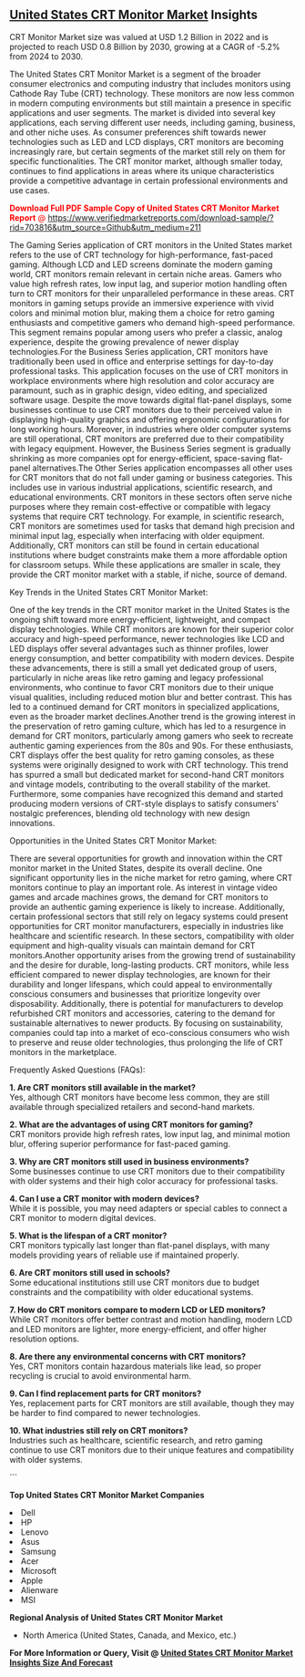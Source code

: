 <h2><a href="https://www.verifiedmarketreports.com/download-sample/?rid=703816&amp;utm_source=Github&amp;utm_medium=211" target="_blank">United States CRT Monitor Market</a> Insights</h2><p>CRT Monitor Market size was valued at USD 1.2 Billion in 2022 and is projected to reach USD 0.8 Billion by 2030, growing at a CAGR of -5.2% from 2024 to 2030.</p><p><p>The United States CRT Monitor Market is a segment of the broader consumer electronics and computing industry that includes monitors using Cathode Ray Tube (CRT) technology. These monitors are now less common in modern computing environments but still maintain a presence in specific applications and user segments. The market is divided into several key applications, each serving different user needs, including gaming, business, and other niche uses. As consumer preferences shift towards newer technologies such as LED and LCD displays, CRT monitors are becoming increasingly rare, but certain segments of the market still rely on them for specific functionalities. The CRT monitor market, although smaller today, continues to find applications in areas where its unique characteristics provide a competitive advantage in certain professional environments and use cases.<p><span class=""><span style="color: #ff0000;"><strong>Download Full PDF Sample Copy of United States CRT Monitor Market Report</strong> @ </span><a href="https://www.verifiedmarketreports.com/download-sample/?rid=703816&amp;utm_source=Github&amp;utm_medium=211" target="_blank">https://www.verifiedmarketreports.com/download-sample/?rid=703816&amp;utm_source=Github&amp;utm_medium=211</a></span></p></p><p>The Gaming Series application of CRT monitors in the United States market refers to the use of CRT technology for high-performance, fast-paced gaming. Although LCD and LED screens dominate the modern gaming world, CRT monitors remain relevant in certain niche areas. Gamers who value high refresh rates, low input lag, and superior motion handling often turn to CRT monitors for their unparalleled performance in these areas. CRT monitors in gaming setups provide an immersive experience with vivid colors and minimal motion blur, making them a choice for retro gaming enthusiasts and competitive gamers who demand high-speed performance. This segment remains popular among users who prefer a classic, analog experience, despite the growing prevalence of newer display technologies.For the Business Series application, CRT monitors have traditionally been used in office and enterprise settings for day-to-day professional tasks. This application focuses on the use of CRT monitors in workplace environments where high resolution and color accuracy are paramount, such as in graphic design, video editing, and specialized software usage. Despite the move towards digital flat-panel displays, some businesses continue to use CRT monitors due to their perceived value in displaying high-quality graphics and offering ergonomic configurations for long working hours. Moreover, in industries where older computer systems are still operational, CRT monitors are preferred due to their compatibility with legacy equipment. However, the Business Series segment is gradually shrinking as more companies opt for energy-efficient, space-saving flat-panel alternatives.The Other Series application encompasses all other uses for CRT monitors that do not fall under gaming or business categories. This includes use in various industrial applications, scientific research, and educational environments. CRT monitors in these sectors often serve niche purposes where they remain cost-effective or compatible with legacy systems that require CRT technology. For example, in scientific research, CRT monitors are sometimes used for tasks that demand high precision and minimal input lag, especially when interfacing with older equipment. Additionally, CRT monitors can still be found in certain educational institutions where budget constraints make them a more affordable option for classroom setups. While these applications are smaller in scale, they provide the CRT monitor market with a stable, if niche, source of demand.<p>Key Trends in the United States CRT Monitor Market:</p><p>One of the key trends in the CRT monitor market in the United States is the ongoing shift toward more energy-efficient, lightweight, and compact display technologies. While CRT monitors are known for their superior color accuracy and high-speed performance, newer technologies like LCD and LED displays offer several advantages such as thinner profiles, lower energy consumption, and better compatibility with modern devices. Despite these advancements, there is still a small yet dedicated group of users, particularly in niche areas like retro gaming and legacy professional environments, who continue to favor CRT monitors due to their unique visual qualities, including reduced motion blur and better contrast. This has led to a continued demand for CRT monitors in specialized applications, even as the broader market declines.Another trend is the growing interest in the preservation of retro gaming culture, which has led to a resurgence in demand for CRT monitors, particularly among gamers who seek to recreate authentic gaming experiences from the 80s and 90s. For these enthusiasts, CRT displays offer the best quality for retro gaming consoles, as these systems were originally designed to work with CRT technology. This trend has spurred a small but dedicated market for second-hand CRT monitors and vintage models, contributing to the overall stability of the market. Furthermore, some companies have recognized this demand and started producing modern versions of CRT-style displays to satisfy consumers' nostalgic preferences, blending old technology with new design innovations.<p>Opportunities in the United States CRT Monitor Market:</p><p>There are several opportunities for growth and innovation within the CRT monitor market in the United States, despite its overall decline. One significant opportunity lies in the niche market for retro gaming, where CRT monitors continue to play an important role. As interest in vintage video games and arcade machines grows, the demand for CRT monitors to provide an authentic gaming experience is likely to increase. Additionally, certain professional sectors that still rely on legacy systems could present opportunities for CRT monitor manufacturers, especially in industries like healthcare and scientific research. In these sectors, compatibility with older equipment and high-quality visuals can maintain demand for CRT monitors.Another opportunity arises from the growing trend of sustainability and the desire for durable, long-lasting products. CRT monitors, while less efficient compared to newer display technologies, are known for their durability and longer lifespans, which could appeal to environmentally conscious consumers and businesses that prioritize longevity over disposability. Additionally, there is potential for manufacturers to develop refurbished CRT monitors and accessories, catering to the demand for sustainable alternatives to newer products. By focusing on sustainability, companies could tap into a market of eco-conscious consumers who wish to preserve and reuse older technologies, thus prolonging the life of CRT monitors in the marketplace.<p>Frequently Asked Questions (FAQs):</p><p><b>1. Are CRT monitors still available in the market?</b><br>Yes, although CRT monitors have become less common, they are still available through specialized retailers and second-hand markets.</p><p><b>2. What are the advantages of using CRT monitors for gaming?</b><br>CRT monitors provide high refresh rates, low input lag, and minimal motion blur, offering superior performance for fast-paced gaming.</p><p><b>3. Why are CRT monitors still used in business environments?</b><br>Some businesses continue to use CRT monitors due to their compatibility with older systems and their high color accuracy for professional tasks.</p><p><b>4. Can I use a CRT monitor with modern devices?</b><br>While it is possible, you may need adapters or special cables to connect a CRT monitor to modern digital devices.</p><p><b>5. What is the lifespan of a CRT monitor?</b><br>CRT monitors typically last longer than flat-panel displays, with many models providing years of reliable use if maintained properly.</p><p><b>6. Are CRT monitors still used in schools?</b><br>Some educational institutions still use CRT monitors due to budget constraints and the compatibility with older educational systems.</p><p><b>7. How do CRT monitors compare to modern LCD or LED monitors?</b><br>While CRT monitors offer better contrast and motion handling, modern LCD and LED monitors are lighter, more energy-efficient, and offer higher resolution options.</p><p><b>8. Are there any environmental concerns with CRT monitors?</b><br>Yes, CRT monitors contain hazardous materials like lead, so proper recycling is crucial to avoid environmental harm.</p><p><b>9. Can I find replacement parts for CRT monitors?</b><br>Yes, replacement parts for CRT monitors are still available, though they may be harder to find compared to newer technologies.</p><p><b>10. What industries still rely on CRT monitors?</b><br>Industries such as healthcare, scientific research, and retro gaming continue to use CRT monitors due to their unique features and compatibility with older systems.</p>```</p><p><strong>Top United States CRT Monitor Market Companies</strong></p><div data-test-id=""><p><li>Dell</li><li> HP</li><li> Lenovo</li><li> Asus</li><li> Samsung</li><li> Acer</li><li> Microsoft</li><li> Apple</li><li> Alienware</li><li> MSI</li></p><div><strong>Regional Analysis of&nbsp;United States CRT Monitor Market</strong></div><ul><li dir="ltr"><p dir="ltr">North America&nbsp;(United States, Canada, and Mexico, etc.)</p></li></ul><p><strong>For More Information or Query, Visit @&nbsp;</strong><strong><a href="https://www.verifiedmarketreports.com/product/crt-monitor-market/?utm_source=Github&amp;utm_medium=211" target="_blank">United States CRT Monitor Market Insights Size And Forecast</a></strong></p></div>
